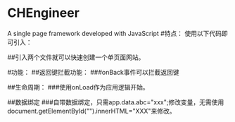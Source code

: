 # CHEngineer
A single page framework developed with JavaScript
#特点：
使用以下代码即可引入：
    
<link href="chEngineer.css" rel="Stylesheet"/>
<script src="chEngineer.js"></script><!--导入CH引擎（重要！！！）-->
    
##引入两个文件就可以快速创建一个单页面网站。

#功能：
##返回键拦截功能：
###onBack事件可以拦截返回键

##生命周期：
###使用onLoad作为应用逻辑开始。

##数据绑定
###自带数据绑定，只需app.data.abc="xxx";修改变量，无需使用document.getElementById("").innerHTML="XXX"来修改。






